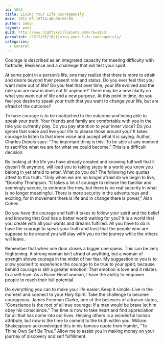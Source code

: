 ```yaml
---
id: 1853
title: Living Your Life Courageously
date: 2012-05-16T14:40:00+00:00
author: admin
layout: post
guid: http://www.nightskyillusions.com/?p=1853
permalink: /2012/05/16/living-your-life-courageously/
categories:
  - General
---
```

Courage is described as an integrated capacity for meeting difficulty with fortitude, Resilience and a challenge that will test your spirit.

At some point in a person’s life, one may realize that there is more to attain and desire beyond their present role and status. Do you ever feel that you want more out of life? Do you feel that over time, your life evolved and the role you are now in does not fit anymore? There may be a new clarity on what you want out of life and a new purpose. At this point in time, do you feel you desire to speak your truth that you want to change your life, but are afraid of the outcome?

To have courage is to be unattached to the outcome and being able to speak your truth. Your friends and family are comfortable with you in the role you currently play. Do you pay attention to your inner voice? Do you ignore that voice and live your life to please those around you? It takes courage to listen to that inner voice and accept what it is saying. Author, Charles Dubois says: “The important thing is this: To be able at any moment to sacrifice what we are for what we could become.” This is a difficult decision.

By looking at the life you have already created and knowing full well that it doesn’t fit anymore, will lead you to taking steps in a world you know you belong in yet afraid to enter. What do you do? The following two quotes attest to this truth. “Only when we are no longer afraid do we begin to live, “Dorothy Thompson. “It takes a lot of courage to release the familiar and seemingly secure, to embrace the new, but there is no real security in what is no longer meaningful. There is more security in the adventurous and exciting, for in movement there is life and in change there is power,” Alan Cohen.

Do you have the courage and faith it takes to follow your spirit and the belief and knowing that God has a better world waiting for you? It is a world that you create with all your wants and dreams fulfilled. All you have to do is have the courage to speak your truth and trust that the people who are suppose to be around you will stay with you on the journey while the others will leave.

Remember that when one door closes a bigger one opens. This can be very frightening. A strong woman isn’t afraid of anything, but a woman of strength shows courage in the midst of her fear. My suggestion to you is to allow yourself to experience the courage to be true to your spirit, because behind courage is still a greater emotion! That emotion is love and it relates to a self-love. As a Brave Heart woman, I have the ability to empower people to reach their full potential

Do everything you can to make your life easier. Keep it simple. Live in the moment and connect to your Holy Spirit. Take the challenge to become courageous. James Freeman Clarke, one of the believers of altruism states, “Conscience is the root of all true courage: If a man would be brave let him obey his conscience.” The time is now to take heart and find appreciation for all that has come into our lives. Helping others is a wonderful human attribute, but now is the time to commit to the truth within you. William Shakespeare acknowledged this in his famous quote from Hamlet, “To Thine Own Self Be True.” Allow me to assist you in making money on your journey of discovery and self fulfillment.